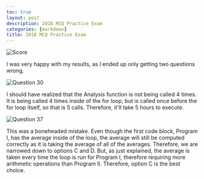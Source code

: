 ```yaml
---
toc: true
layout: post
description: 2018 MCQ Practice Exam
categories: [markdown]
title: 2018 MCQ Practice Exam 
---
```


![]({{site.baseurl}}/images/2018.png "Score")

I was very happy with my results, as I ended up only getting two questions wrong. 


![]({{site.baseurl}}/images/Q30Wrong2.png "Question 30")

I should have realized that the Analysis function is not being called 4 times. It is being called 4 times inside of the for loop, but is called once before the for loop itself, so that is 5 calls. Therefore, it'll take 5 hours to execute. 

![]({{site.baseurl}}/images/Q37Wrong.png "Question 37")

This was a boneheaded mistake. Even though the first code block, Program I, has the average inside of the loop, the average will still be computed correctly as it is taking the average of all of the averages. Therefore, we are narrowed down to options C and D. But, as just explained, the average is taken every time the loop is run for Program I, therefore requiring more arithmetic operations than Program II. Therefore, option C is the best choice.



